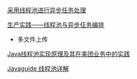 [采用线程池进行异步任务处理](https://cloud.tencent.com/developer/article/1161221)

[生产实践——线程池与异步任务编排](https://juejin.cn/post/7086351322944913438#heading-12)

-   多文件上传

[Java线程池实现原理及其在美团业务中的实践](https://tech.meituan.com/2020/04/02/java-pooling-pratice-in-meituan.html)

[Javaguide 线程池详解](https://javaguide.cn/java/concurrent/java-thread-pool-summary.html)